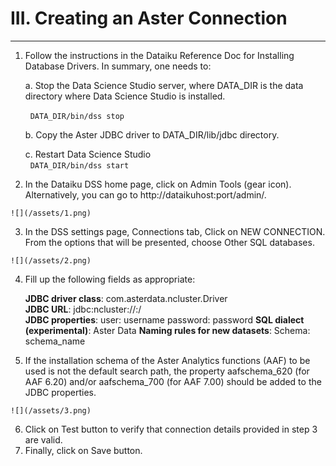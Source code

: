 # III. Creating an Aster Connection

---

1.    Follow the instructions in the Dataiku Reference Doc for Installing Database Drivers.
    In summary, one needs to:
    
        a.    Stop the Data Science Studio server, where DATA_DIR is the data directory where Data Science Studio is installed.
        
        &nbsp;    `DATA_DIR/bin/dss stop`
        
        b.    Copy the Aster JDBC driver to DATA_DIR/lib/jdbc directory.
        &nbsp;    
        
        c.    Restart Data Science Studio        
        &nbsp;    `DATA_DIR/bin/dss start`
        
2.    In the Dataiku DSS home page, click on Admin Tools (gear icon). Alternatively, you can go to http://dataikuhost:port/admin/.        

    ![](/assets/1.png)
    
3.    In the DSS settings page, Connections tab, Click on NEW CONNECTION. From the options that will be presented, choose Other SQL databases.

    ![](/assets/2.png)
    
4.    Fill up the following fields as appropriate:    

        **JDBC driver class**: com.asterdata.ncluster.Driver    
        **JDBC URL**: jdbc:ncluster://<queen host>:<port>/<database>    
        **JDBC properties**:
	    user:       username
	    password:	 password
        **SQL dialect (experimental)**: Aster Data
        **Naming rules for new datasets**:
	    Schema:	schema_name
	
5.    If the installation schema of the Aster Analytics functions (AAF) to be used is not the default search path, the property aafschema_620 (for AAF 6.20) and/or aafschema_700 (for AAF 7.00) should be added to the JDBC properties.

    ![](/assets/3.png)
    
6.    Click on Test button to verify that connection details provided in step 3 are valid.
7.	Finally, click on Save button.

